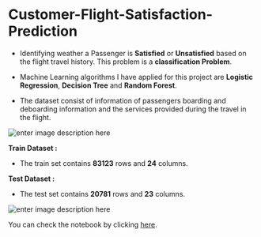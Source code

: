 # Customer-Flight-Satisfaction-Prediction

-   Identifying weather a Passenger is  **Satisfied**  or  **Unsatisfied**  based on the flight travel history. This problem is a  **classification Problem**.
    
-   Machine Learning algorithms I have applied for this project are   **Logistic Regression**,  **Decision Tree**  and  **Random Forest**.

- The dataset consist of information of passengers boarding and deboarding information and the services provided during the travel in the flight.


![enter image description here](https://github.com/Harshada-m/Customer-Flight-Satisfaction-Prediction/blob/main/Airline%20satisfaction%20Image1.png?raw=true)

**Train Dataset :**
 - The train set contains **83123** rows and **24** columns. 

**Test Dataset :**
 - The test set contains **20781** rows and **23** columns.

![enter image description here](https://github.com/Harshada-m/Customer-Flight-Satisfaction-Prediction/blob/main/Image2.png?raw=true)


You can check the notebook by clicking [here](https://github.com/Harshada-m/Customer-Flight-Satisfaction-Prediction/blob/main/Flight%20Passenger%20Satisfaction%20Prediction.ipynb).
